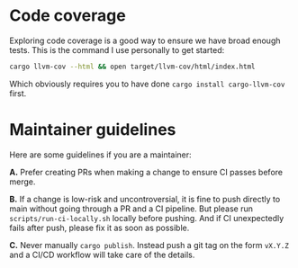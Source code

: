 # Code coverage

Exploring code coverage is a good way to ensure we have broad enough tests. This is the command I use personally to get started:

```bash
cargo llvm-cov --html && open target/llvm-cov/html/index.html
```

Which obviously requires you to have done `cargo install cargo-llvm-cov` first.


# Maintainer guidelines

Here are some guidelines if you are a maintainer:

**A.** Prefer creating PRs when making a change to ensure CI passes before merge.

**B.** If a change is low-risk and uncontroversial, it is fine to push directly to main without going through a PR and a CI pipeline. But please run `scripts/run-ci-locally.sh` locally before pushing. And if CI unexpectedly fails after push, please fix it as soon as possible.

**C.** Never manually `cargo publish`. Instead push a git tag on the form `vX.Y.Z` and a CI/CD workflow will take care of the details.
